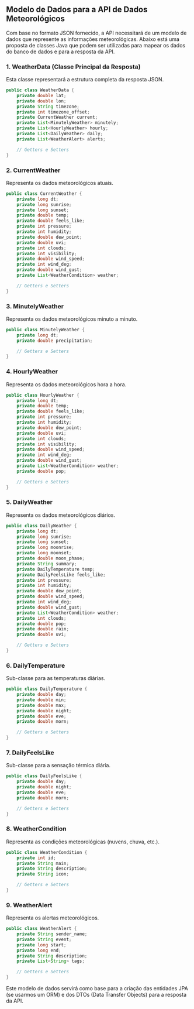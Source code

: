 ## Modelo de Dados para a API de Dados Meteorológicos

Com base no formato JSON fornecido, a API necessitará de um modelo de dados que represente as informações meteorológicas. Abaixo está uma proposta de classes Java que podem ser utilizadas para mapear os dados do banco de dados e para a resposta da API.

### 1. WeatherData (Classe Principal da Resposta)
Esta classe representará a estrutura completa da resposta JSON.

```java
public class WeatherData {
    private double lat;
    private double lon;
    private String timezone;
    private int timezone_offset;
    private CurrentWeather current;
    private List<MinutelyWeather> minutely;
    private List<HourlyWeather> hourly;
    private List<DailyWeather> daily;
    private List<WeatherAlert> alerts;

    // Getters e Setters
}
```

### 2. CurrentWeather
Representa os dados meteorológicos atuais.

```java
public class CurrentWeather {
    private long dt;
    private long sunrise;
    private long sunset;
    private double temp;
    private double feels_like;
    private int pressure;
    private int humidity;
    private double dew_point;
    private double uvi;
    private int clouds;
    private int visibility;
    private double wind_speed;
    private int wind_deg;
    private double wind_gust;
    private List<WeatherCondition> weather;

    // Getters e Setters
}
```

### 3. MinutelyWeather
Representa os dados meteorológicos minuto a minuto.

```java
public class MinutelyWeather {
    private long dt;
    private double precipitation;

    // Getters e Setters
}
```

### 4. HourlyWeather
Representa os dados meteorológicos hora a hora.

```java
public class HourlyWeather {
    private long dt;
    private double temp;
    private double feels_like;
    private int pressure;
    private int humidity;
    private double dew_point;
    private double uvi;
    private int clouds;
    private int visibility;
    private double wind_speed;
    private int wind_deg;
    private double wind_gust;
    private List<WeatherCondition> weather;
    private double pop;

    // Getters e Setters
}
```

### 5. DailyWeather
Representa os dados meteorológicos diários.

```java
public class DailyWeather {
    private long dt;
    private long sunrise;
    private long sunset;
    private long moonrise;
    private long moonset;
    private double moon_phase;
    private String summary;
    private DailyTemperature temp;
    private DailyFeelsLike feels_like;
    private int pressure;
    private int humidity;
    private double dew_point;
    private double wind_speed;
    private int wind_deg;
    private double wind_gust;
    private List<WeatherCondition> weather;
    private int clouds;
    private double pop;
    private double rain;
    private double uvi;

    // Getters e Setters
}
```

### 6. DailyTemperature
Sub-classe para as temperaturas diárias.

```java
public class DailyTemperature {
    private double day;
    private double min;
    private double max;
    private double night;
    private double eve;
    private double morn;

    // Getters e Setters
}
```

### 7. DailyFeelsLike
Sub-classe para a sensação térmica diária.

```java
public class DailyFeelsLike {
    private double day;
    private double night;
    private double eve;
    private double morn;

    // Getters e Setters
}
```

### 8. WeatherCondition
Representa as condições meteorológicas (nuvens, chuva, etc.).

```java
public class WeatherCondition {
    private int id;
    private String main;
    private String description;
    private String icon;

    // Getters e Setters
}
```

### 9. WeatherAlert
Representa os alertas meteorológicos.

```java
public class WeatherAlert {
    private String sender_name;
    private String event;
    private long start;
    private long end;
    private String description;
    private List<String> tags;

    // Getters e Setters
}
```

Este modelo de dados servirá como base para a criação das entidades JPA (se usarmos um ORM) e dos DTOs (Data Transfer Objects) para a resposta da API.

